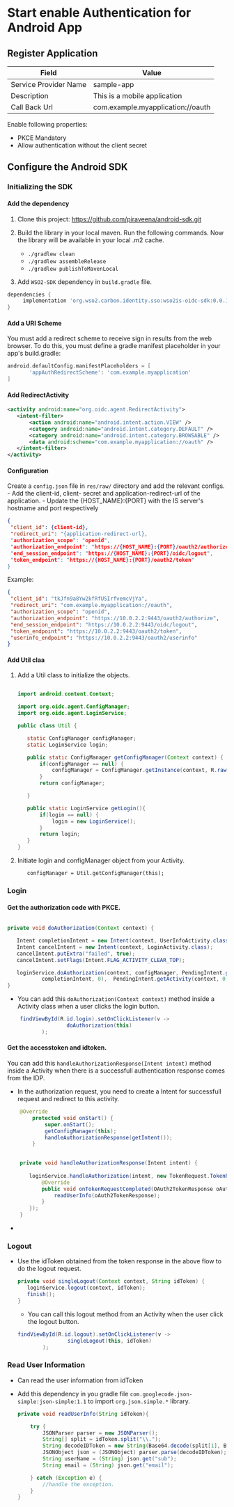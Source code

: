 # Start enable Authentication for Android App


## Register Application



| Field                 | Value         | 
| --------------------- | ------------- | 
| Service Provider Name | sample-app  |
| Description           | This is a mobile application  | 
| Call Back Url         | com.example.myapplication://oauth  | 

Enable following properties:
- PKCE Mandatory
- Allow authentication without the client secret


## Configure the Android SDK

### Initializing the  SDK

#### Add the dependency 

1. Clone this project: https://github.com/piraveena/android-sdk.git

2. Build the library in your local maven. Run the following commands. Now the library will be available in your local .m2 cache. 
    - `./gradlew clean`
    - `./gradlew assembleRelease`
    - `./gradlew publishToMavenLocal `

3. Add `WSO2-SDK` dependency in `build.gradle` file.

```gradle
dependencies {
     implementation 'org.wso2.carbon.identity.sso:wso2is-oidc-sdk:0.0.1'
}

```

#### Add a URI Scheme   

You must add a redirect scheme to receive sign in results from the web browser.
 To do this, you must define a gradle manifest placeholder in your app's build.gradle:

```gradle
android.defaultConfig.manifestPlaceholders = [
       'appAuthRedirectScheme': 'com.example.myapplication'
]
```

#### Add RedirectActivity
```xml
<activity android:name="org.oidc.agent.RedirectActivity">
   <intent-filter>
       <action android:name="android.intent.action.VIEW" />
       <category android:name="android.intent.category.DEFAULT" />
       <category android:name="android.intent.category.BROWSABLE" />
       <data android:scheme="com.example.myapplication://oauth" />
   </intent-filter>
</activity>

```

#### Configuration


Create a `config.json` file in `res/raw/` directory and add the relevant configs. 
    - Add the client-id, client- secret and application-redirect-url of the application.
    - Update the {HOST_NAME}:{PORT} with the IS server's hostname and port respectively

```json
{
 "client_id": {client-id},
 "redirect_uri": "{application-redirect-url},
 "authorization_scope": "openid",
 "authorization_endpoint": "https://{HOST_NAME}:{PORT}/oauth2/authorize",
 "end_session_endpoint": "https://{HOST_NAME}:{PORT}/oidc/logout",
 "token_endpoint": "https://{HOST_NAME}:{PORT}/oauth2/token"
}
```

Example:
```json
{
 "client_id": "tkJfn9a8Yw2kfRfUSIrfvemcVjYa",
 "redirect_uri": "com.example.myapplication://oauth",
 "authorization_scope": "openid",
 "authorization_endpoint": "https://10.0.2.2:9443/oauth2/authorize",
 "end_session_endpoint": "https://10.0.2.2:9443/oidc/logout",
 "token_endpoint": "https://10.0.2.2:9443/oauth2/token",
 "userinfo_endpoint": "https://10.0.2.2:9443/oauth2/userinfo"
}
```
#### Add Util claa

1. Add a Util class to initialize the objects.

    ```java
    
    import android.content.Context;
    
    import org.oidc.agent.ConfigManager;
    import org.oidc.agent.LoginService;
    
    public class Util {
    
       static ConfigManager configManager;
       static LoginService login;
    
       public static ConfigManager getConfigManager(Context context) {
           if(configManager == null) {
               configManager = ConfigManager.getInstance(context, R.raw.config);
           }
           return configManager;
    
       }
    
       public static LoginService getLogin(){
           if(login == null) {
               login = new LoginService();
           }
           return login;
       }
    }
    ```
2. Initiate login and configManager object from your Activity.

    ```loginservice = Util.getLogin();
       configManager = Util.getConfigManager(this);
    ```



### Login

#### Get the authorization code with PKCE.


```java

private void doAuthorization(Context context) {

   Intent completionIntent = new Intent(context, UserInfoActivity.class);
   Intent cancelIntent = new Intent(context, LoginActivity.class);
   cancelIntent.putExtra("failed", true);
   cancelIntent.setFlags(Intent.FLAG_ACTIVITY_CLEAR_TOP);

   loginService.doAuthorization(context, configManager, PendingIntent.getActivity(context, 0,
           completionIntent, 0),  PendingIntent.getActivity(context, 0, cancelIntent, 0));
}
```
- You can add this `doAuthorization(Context context)` method inside a Activity class when a user clicks the login button. 

```java
    findViewById(R.id.login).setOnClickListener(v ->
                   doAuthorization(this)
           );
```

#### Get the accesstoken and idtoken.

 You can add this `handleAuthorizationResponse(Intent intent)` method inside a Activity when there is a successfull
 authentication response comes from the IDP. 
- In the authorization request, you need to create a Intent for successfull request and redirect to this activity.

```java
    @Override
        protected void onStart() {  
            super.onStart();
            getConfigManager(this);
            handleAuthorizationResponse(getIntent());
        }
``` 
```java
   
    private void handleAuthorizationResponse(Intent intent) {
    
       loginService.handleAuthorization(intent, new TokenRequest.TokenRespCallback() {
           @Override
           public void onTokenRequestCompleted(OAuth2TokenResponse oAuth2TokenResponse) {
               readUserInfo(oAuth2TokenResponse);
           }
       });
    }
```
-
### Logout

- Use the idToken obtained from the token response in the above flow to do the logout request.

    ```java  
    private void singleLogout(Context context, String idToken) {   
       loginService.logout(context, idToken);
       finish();
    }
    ```
  - You can call this logout method from an Activity when the user click the logout button.
  
  ```java
  findViewById(R.id.logout).setOnClickListener(v ->
                  singleLogout(this, idToken)
          ); 
  ```

### Read User Information

- Can read the user information from idToken
- Add this dependency in you gradle file `com.googlecode.json-simple:json-simple:1.1` to import `org.json.simple.*` library.

    ```java
    private void readUserInfo(String idToken){

        try {
            JSONParser parser = new JSONParser();
            String[] split = idToken.split("\\.");
            String decodeIDToken = new String(Base64.decode(split[1], Base64.URL_SAFE),"UTF-8");
            JSONObject json = (JSONObject) parser.parse(decodeIDToken);
            String userName = (String) json.get("sub");
            String email = (String) json.get("email");

        } catch (Exception e) {
            //handle the exception.
        }
    }
    ```
